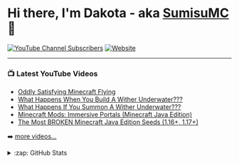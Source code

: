 # Hi there, I'm Dakota - aka [SumisuMC][youtube] 👋 

[![YouTube Channel Subscribers](https://img.shields.io/youtube/channel/subscribers/UCZ_lWTHNwPIAecB8nHLje9w?color=ff0000&logo=youtube&logoColor=ff0000&style=for-the-badge)][youtube]
[![Website](https://img.shields.io/website?label=www.sumisu.xyz&style=for-the-badge&url=https://www.sumisu.xyz)](https://www.sumisu.xyz)

<!--
## I'm a Husband, Father, Developer, and Teacher!!

- 🔭 Check out my VS Code course: [Become A VS Code SuperHero!][course]!
- 🌱 I’m currently learning everything 🤣
- 👯 I’m looking to collaborate with other content creators
- 🥅 2022 Goals: Learn more about web3
- ⚡ Fun fact: I love to draw and play guitar / drums
- 😻 Check out the NFT collection I created: [CodeCats](https://opensea.io/collection/codecats?search[sortAscending]=true&search[sortBy]=PRICE&search[toggles][0]=BUY_NOW)

### Connect with me:

[![website](./img/globe-light.svg)](https://codestackr.com#gh-light-mode-only)
[![website](./img/globe-dark.svg)](https://codestackr.com#gh-dark-mode-only)
&nbsp;&nbsp;
[![website](./img/youtube-light.svg)](https://youtube.com/codestackr#gh-light-mode-only)
[![website](./img/youtube-dark.svg)](https://youtube.com/codestackr#gh-dark-mode-only)
&nbsp;&nbsp;
[![website](./img/twitter-light.svg)](https://twitter.com/codestackr#gh-light-mode-only)
[![website](./img/twitter-dark.svg)](https://twitter.com/codestackr#gh-dark-mode-only)
&nbsp;&nbsp;
[![website](./img/linkedin-light.svg)](https://linkedin.com/in/codeSTACKr#gh-light-mode-only)
[![website](./img/linkedin-dark.svg)](https://linkedin.com/in/codeSTACKr#gh-dark-mode-only)
&nbsp;&nbsp;
[![website](./img/instagram-light.svg)](https://instagram.com/codeSTACKr#gh-light-mode-only)
[![website](./img/instagram-dark.svg)](https://instagram.com/codeSTACKr#gh-dark-mode-only)


<br />
<br />

-->

---

### 📺 Latest YouTube Videos

<!-- YOUTUBE:START -->
- [Oddly Satisfying Minecraft Flying](https://www.youtube.com/watch?v=PCCzXYuB04E)
- [What Happens When You Build A Wither Underwater???](https://www.youtube.com/watch?v=jhHHN-hY57M)
- [What Happens If You Summon A Wither Underwater???](https://www.youtube.com/watch?v=vFRy474UInY)
- [Minecraft Mods: Immersive Portals &lpar;Minecraft Java Edition&rpar;](https://www.youtube.com/watch?v=uQ_CrrgLbF0)
- [The Most BROKEN Minecraft Java Edition Seeds &lpar;1.16+, 1.17+&rpar;](https://www.youtube.com/watch?v=JxzcmhQqsPI)
<!-- YOUTUBE:END -->

➡️ [more videos...](https://www.youtube.com/channel/UCZ_lWTHNwPIAecB8nHLje9w)


<details>
  <summary>:zap: GitHub Stats</summary>
    <a href="https://mhm.wtf/Csmith1865Github">
        <img align="left" alt="Csmith1865's GitHub Stats" src="https://github-readme-stats.vercel.app/api?username=csmith1865&show_icons=true&hide_border=false&title_color=00ff00&icon_color=00ff00&border_color=00ff00&count_private=true" />
    </a>
</details>


[website]: https://store.sumisu.xyz
[youtube]: https://www.youtube.com/channel/UCZ_lWTHNwPIAecB8nHLje9w
